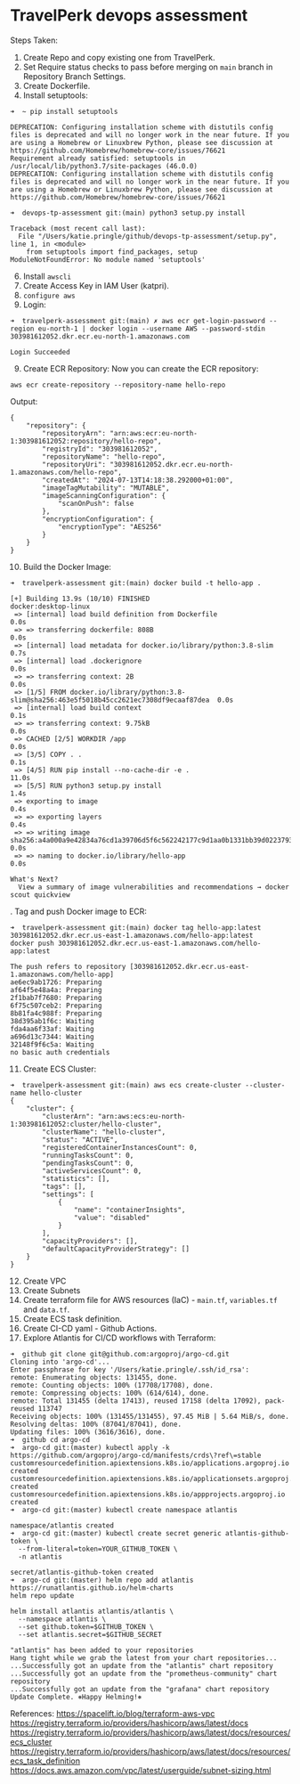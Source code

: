 # TravelPerk devops assessment 

Steps Taken:
1. Create Repo and copy existing one from TravelPerk.
2. Set Require status checks to pass before merging on `main` branch in Repository Branch Settings.
3. Create Dockerfile.
4. Install setuptools:
```
➜  ~ pip install setuptools

DEPRECATION: Configuring installation scheme with distutils config files is deprecated and will no longer work in the near future. If you are using a Homebrew or Linuxbrew Python, please see discussion at https://github.com/Homebrew/homebrew-core/issues/76621
Requirement already satisfied: setuptools in /usr/local/lib/python3.7/site-packages (46.0.0)
DEPRECATION: Configuring installation scheme with distutils config files is deprecated and will no longer work in the near future. If you are using a Homebrew or Linuxbrew Python, please see discussion at https://github.com/Homebrew/homebrew-core/issues/76621
```
```
➜  devops-tp-assessment git:(main) python3 setup.py install

Traceback (most recent call last):
  File "/Users/katie.pringle/github/devops-tp-assessment/setup.py", line 1, in <module>
    from setuptools import find_packages, setup
ModuleNotFoundError: No module named 'setuptools'
```
6.  Install `awscli`
7. Create Access Key in IAM User (katpri). 
8. `configure aws`
9. Login: 
```
➜  travelperk-assessment git:(main) ✗ aws ecr get-login-password --region eu-north-1 | docker login --username AWS --password-stdin 303981612052.dkr.ecr.eu-north-1.amazonaws.com

Login Succeeded
```
9. Create ECR Repository:
Now you can create the ECR repository:
```
aws ecr create-repository --repository-name hello-repo
```
Output:
```
{
    "repository": {
        "repositoryArn": "arn:aws:ecr:eu-north-1:303981612052:repository/hello-repo",
        "registryId": "303981612052",
        "repositoryName": "hello-repo",
        "repositoryUri": "303981612052.dkr.ecr.eu-north-1.amazonaws.com/hello-repo",
        "createdAt": "2024-07-13T14:18:38.292000+01:00",
        "imageTagMutability": "MUTABLE",
        "imageScanningConfiguration": {
            "scanOnPush": false
        },
        "encryptionConfiguration": {
            "encryptionType": "AES256"
        }
    }
}
```
10. Build the Docker Image: 
```
➜  travelperk-assessment git:(main) docker build -t hello-app .

[+] Building 13.9s (10/10) FINISHED                                             docker:desktop-linux
 => [internal] load build definition from Dockerfile                                            0.0s
 => => transferring dockerfile: 808B                                                            0.0s
 => [internal] load metadata for docker.io/library/python:3.8-slim                              0.7s
 => [internal] load .dockerignore                                                               0.0s
 => => transferring context: 2B                                                                 0.0s
 => [1/5] FROM docker.io/library/python:3.8-slim@sha256:463e5f5018b45cc2621ec7308df9ecaaf87dea  0.0s
 => [internal] load build context                                                               0.1s
 => => transferring context: 9.75kB                                                             0.0s
 => CACHED [2/5] WORKDIR /app                                                                   0.0s
 => [3/5] COPY . .                                                                              0.1s
 => [4/5] RUN pip install --no-cache-dir -e .                                                  11.0s
 => [5/5] RUN python3 setup.py install                                                          1.4s
 => exporting to image                                                                          0.4s
 => => exporting layers                                                                         0.4s
 => => writing image sha256:a4a000a9e42834a76cd1a39706d5f6c562242177c9d1aa0b1331bb39d0223793    0.0s
 => => naming to docker.io/library/hello-app                                                    0.0s

What's Next?
  View a summary of image vulnerabilities and recommendations → docker scout quickview
  ```
  . Tag and push Docker image to ECR:
  ```
  ➜  travelperk-assessment git:(main) docker tag hello-app:latest 303981612052.dkr.ecr.us-east-1.amazonaws.com/hello-app:latest
docker push 303981612052.dkr.ecr.us-east-1.amazonaws.com/hello-app:latest

The push refers to repository [303981612052.dkr.ecr.us-east-1.amazonaws.com/hello-app]
ae6ec9ab1726: Preparing
af64f5e48a4a: Preparing
2f1bab7f7680: Preparing
6f75c507ceb2: Preparing
8b81fa4c988f: Preparing
38d395ab1f6c: Waiting
fda4aa6f33af: Waiting
a696d13c7344: Waiting
32148f9f6c5a: Waiting
no basic auth credentials
```
11. Create ECS Cluster:
```
➜  travelperk-assessment git:(main) aws ecs create-cluster --cluster-name hello-cluster
{
    "cluster": {
        "clusterArn": "arn:aws:ecs:eu-north-1:303981612052:cluster/hello-cluster",
        "clusterName": "hello-cluster",
        "status": "ACTIVE",
        "registeredContainerInstancesCount": 0,
        "runningTasksCount": 0,
        "pendingTasksCount": 0,
        "activeServicesCount": 0,
        "statistics": [],
        "tags": [],
        "settings": [
            {
                "name": "containerInsights",
                "value": "disabled"
            }
        ],
        "capacityProviders": [],
        "defaultCapacityProviderStrategy": []
    }
}
```

12. Create VPC
13. Create Subnets
14. Create terraform file for AWS resources (IaC) - `main.tf`, `variables.tf` and `data.tf`.
15. Create ECS task definition.
16. Create CI-CD yaml - Github Actions.
17. Explore Atlantis for CI/CD workflows with Terraform: 
```
➜  github git clone git@github.com:argoproj/argo-cd.git
Cloning into 'argo-cd'...
Enter passphrase for key '/Users/katie.pringle/.ssh/id_rsa':
remote: Enumerating objects: 131455, done.
remote: Counting objects: 100% (17708/17708), done.
remote: Compressing objects: 100% (614/614), done.
remote: Total 131455 (delta 17413), reused 17158 (delta 17092), pack-reused 113747
Receiving objects: 100% (131455/131455), 97.45 MiB | 5.64 MiB/s, done.
Resolving deltas: 100% (87041/87041), done.
Updating files: 100% (3616/3616), done.
➜  github cd argo-cd
➜  argo-cd git:(master) kubectl apply -k https://github.com/argoproj/argo-cd/manifests/crds\?ref\=stable
customresourcedefinition.apiextensions.k8s.io/applications.argoproj.io created
customresourcedefinition.apiextensions.k8s.io/applicationsets.argoproj.io created
customresourcedefinition.apiextensions.k8s.io/appprojects.argoproj.io created
➜  argo-cd git:(master) kubectl create namespace atlantis

namespace/atlantis created
➜  argo-cd git:(master) kubectl create secret generic atlantis-github-token \
  --from-literal=token=YOUR_GITHUB_TOKEN \
  -n atlantis

secret/atlantis-github-token created
➜  argo-cd git:(master) helm repo add atlantis https://runatlantis.github.io/helm-charts
helm repo update

helm install atlantis atlantis/atlantis \
  --namespace atlantis \
  --set github.token=$GITHUB_TOKEN \
  --set atlantis.secret=$GITHUB_SECRET

"atlantis" has been added to your repositories
Hang tight while we grab the latest from your chart repositories...
...Successfully got an update from the "atlantis" chart repository
...Successfully got an update from the "prometheus-community" chart repository
...Successfully got an update from the "grafana" chart repository
Update Complete. ⎈Happy Helming!⎈
```

References:
https://spacelift.io/blog/terraform-aws-vpc
https://registry.terraform.io/providers/hashicorp/aws/latest/docs
https://registry.terraform.io/providers/hashicorp/aws/latest/docs/resources/ecs_cluster
https://registry.terraform.io/providers/hashicorp/aws/latest/docs/resources/ecs_task_definition 
https://docs.aws.amazon.com/vpc/latest/userguide/subnet-sizing.html

